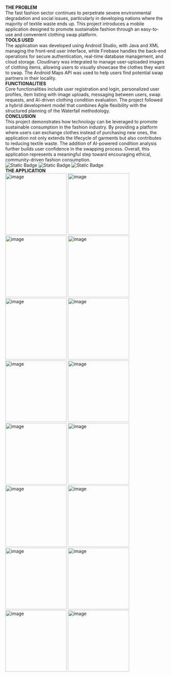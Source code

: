  **THE PROBLEM**<br>
The fast fashion sector continues to perpetrate severe environmental degradation and social issues, particularly in developing nations where the majority of textile waste ends up. This project introduces a mobile application designed to promote sustainable fashion through an easy-to-use and convenient clothing swap platform.<br>
**TOOLS USED**<br>
The application was developed using Android Studio, with Java and XML managing the front-end user interface, while Firebase handles the back-end operations for secure authentication, real-time database management, and cloud storage. Cloudinary was integrated to manage user-uploaded images of clothing items, allowing users to visually showcase the clothes they want to swap. The Android Maps API was used to help users find potential swap partners in their locality.<br>
**FUNCTIONALITIES**<br>
Core functionalities include user registration and login, personalized user profiles, item listing with image uploads, messaging between users, swap requests, and AI-driven clothing condition evaluation. The project followed a hybrid development model that combines Agile flexibility with the structured planning of the Waterfall methodology.<br>
**CONCLUSION**<br>
This project demonstrates how technology can be leveraged to promote sustainable consumption in the fashion industry. By providing a platform where users can exchange clothes instead of purchasing new ones, the application not only extends the lifecycle of garments but also contributes to reducing textile waste. The addition of AI-powered condition analysis further builds user confidence in the swapping process. Overall, this application represents a meaningful step toward encouraging ethical, community-driven fashion consumption.<br>
![Static Badge](https://img.shields.io/badge/Java-red)
![Static Badge](https://img.shields.io/badge/xml-blue)
![Static Badge](https://img.shields.io/badge/Android_Studio-red)<br>
**THE APPLICATION**<br>
<img width="192" alt="image" src="https://github.com/user-attachments/assets/a4be0692-4fb6-4acb-a3ba-19548ced8d22" />
<img width="192" alt="image" src="https://github.com/user-attachments/assets/0916d2e6-1ad4-48d0-b9d8-f5915395781f" />
<img width="192" alt="image" src="https://github.com/user-attachments/assets/c1b814e3-c8bb-45b4-8bf1-c32095a2e276" />
<img width="192" alt="image" src="https://github.com/user-attachments/assets/a84cdd5d-718a-4777-85c1-8e45985abe1b" />
<img width="192" alt="image" src="https://github.com/user-attachments/assets/f912cc19-5ea7-4185-8966-d442df262ac9" />
<img width="192" alt="image" src="https://github.com/user-attachments/assets/0d30e809-fd31-4bbd-b6a3-1ff2d9dc30f0" />
<img width="192" alt="image" src="https://github.com/user-attachments/assets/720835ad-5ffa-4f4e-9b61-35e1815025d7" />
<img width="192" alt="image" src="https://github.com/user-attachments/assets/f85b1758-5e00-4e33-beda-6aa21374ca85" />
<img width="192" alt="image" src="https://github.com/user-attachments/assets/3fb07506-4fe4-42f9-a8d1-7078aa9fc7cd" />
<img width="192" alt="image" src="https://github.com/user-attachments/assets/d573aeed-854f-44e5-b862-718a2e0f299d" />
<img width="192" alt="image" src="https://github.com/user-attachments/assets/807aa9d6-f3a5-4a04-aa41-30b427aef1fc" />
<img width="192" alt="image" src="https://github.com/user-attachments/assets/8a1b0616-f0aa-4000-8817-cad8bc35f305" />
<img width="192" alt="image" src="https://github.com/user-attachments/assets/80862c11-5c22-42b6-98ed-50da7bba1142" />
<img width="192" alt="image" src="https://github.com/user-attachments/assets/9df4177c-f52e-459a-b65d-5040f7feac89" />
<img width="192" alt="image" src="https://github.com/user-attachments/assets/e842d478-5f35-4e06-b226-960747771dd2" />
<img width="192" alt="image" src="https://github.com/user-attachments/assets/50a6a6ef-fa36-4f04-a91f-d42515541126" />


















